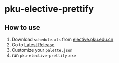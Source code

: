 # pku-elective-prettify

## How to use
1. Download `schedule.xls` from [elective.pku.edu.cn](https://elective.pku.edu.cn/)
2. Go to [Latest Release](https://github.com/ParkSnoopy/pku-elective-prettify/releases)
3. Customize your `palette.json`
4. run `pku-elective-prettify.exe`

